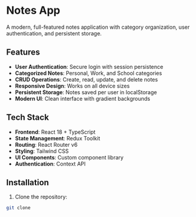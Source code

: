 # Notes App

A modern, full-featured notes application with category organization, user authentication, and persistent storage.

## Features

- **User Authentication**: Secure login with session persistence
- **Categorized Notes**: Personal, Work, and School categories
- **CRUD Operations**: Create, read, update, and delete notes
- **Responsive Design**: Works on all device sizes
- **Persistent Storage**: Notes saved per user in localStorage
- **Modern UI**: Clean interface with gradient backgrounds

## Tech Stack

- **Frontend**: React 18 + TypeScript
- **State Management**: Redux Toolkit
- **Routing**: React Router v6
- **Styling**: Tailwind CSS
- **UI Components**: Custom component library
- **Authentication**: Context API

## Installation

1. Clone the repository:
```bash
git clone 
